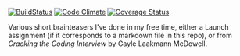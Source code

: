 [![BuildStatus](https://travis-ci.org/rayhamel/Ruby-Katas.svg?branch=master)](https://github.com/rayhamel/Ruby-Katas)
[![Code Climate](https://codeclimate.com/github/rayhamel/Ruby-Katas.png)](https://codeclimate.com/github/rayhamel/Ruby-Katas)
[![Coverage Status](https://coveralls.io/repos/rayhamel/Ruby-Katas/badge.png)](https://coveralls.io/r/rayhamel/Ruby-Katas)

Various short brainteasers I've done in my free time, either a Launch assignment
(if it corresponds to a markdown file in this repo), or from *Cracking the
Coding Interview* by Gayle Laakmann McDowell.
